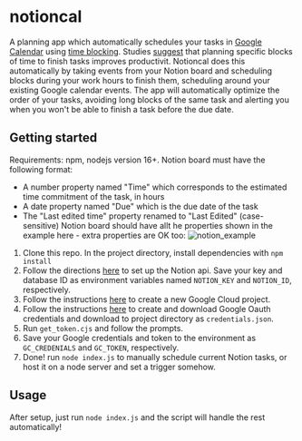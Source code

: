# notioncal

A planning app which automatically schedules your tasks in [Google Calendar](https://calendar.google.com) using [time blocking](https://todoist.com/productivity-methods/time-blocking). 
Studies [suggest](https://scholar.harvard.edu/files/todd_rogers/files/beyond_good_intentions_-_prompting_people.pdf) that planning specific blocks of time to finish tasks improves productivit. 
Notioncal does this automatically by taking events from your Notion board and scheduling blocks during your work hours to finish them, scheduling around your existing Google calendar events. The app will automatically optimize the order of your tasks, avoiding long blocks of the same task and alerting you when you won't be able to finish a task before the due date.

## Getting started

Requirements: npm, nodejs version 16+.
Notion board must have the following format:
- A number property named "Time" which corresponds to the estimated time commitment of the task, in hours
- A date property named "Due" which is the due date of the task
- The "Last edited time" property renamed to "Last Edited" (case-sensitive)
Notion board should have allt he properties shown in the example here - extra properties are OK too:
![notion_example](https://imgur.com/YKtlgzB)


1. Clone this repo. In the project directory, install dependencies with `npm install`
2. Follow the directions [here](https://developers.notion.com/docs/getting-started) to set up the Notion api. Save your key and database ID as environment variables named `NOTION_KEY` and `NOTION_ID`, respectively.
3. Follow the instructions [here](https://developers.google.com/workspace/guides/create-project) to create a new Google Cloud project.
4. Follow the instructions [here](https://developers.google.com/workspace/guides/create-credentials) to create and download Google Oauth credentials and download to project directory as `credentials.json`. 
5. Run `get_token.cjs` and follow the prompts.
6. Save your Google credentials and token to the environment as `GC_CREDENIALS` and `GC_TOKEN`, respectively.
7. Done! run `node index.js` to manually schedule current Notion tasks, or host it on a node server and set a trigger somehow.

## Usage

After setup, just run `node index.js` and the script will handle the rest automatically!